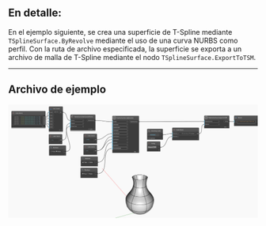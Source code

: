 ## En detalle:
En el ejemplo siguiente, se crea una superficie de T-Spline mediante `TSplineSurface.ByRevolve` mediante el uso de una curva NURBS como perfil.
Con la ruta de archivo especificada, la superficie se exporta a un archivo de malla de T-Spline mediante el nodo `TSplineSurface.ExportToTSM`.
___
## Archivo de ejemplo

![TSplineSurface.ExportToTSM](./Autodesk.DesignScript.Geometry.TSpline.TSplineSurface.ExportToTSM_img.jpg)
